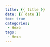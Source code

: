 ```yaml
---
title: {{ title }}
date: {{ date }}
toc: true
categories:
 - Hexo
tags:
 - Hexo
---
```


<!-- more -->